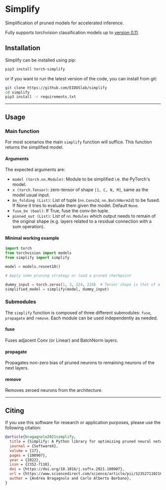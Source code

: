 # Simplify

[comment]: <> ([![tests]&#40;https://github.com/EIDOSlab/simplify/actions/workflows/test.yaml/badge.svg&#41;]&#40;https://github.com/EIDOSlab/simplify/actions/workflows/test.yaml&#41;)

Simplification of pruned models for accelerated inference.

Fully supports torchvision classification models up
to [version 0.11](https://pytorch.org/vision/0.11/models.html#classification).

## Installation

Simplify can be installed using pip:

```bash
pip3 install torch-simplify
```

or if you want to run the latest version of the code, you can install from git:

```bash
git clone https://github.com/EIDOSlab/simplify
cd simplify
pip3 install -r requirements.txt
```

****

## Usage

### Main function

For most scenarios the main `simplify` function will suffice. This function returns the simplified model.

#### Arguments

The expected arguments are:

- `model (torch.nn.Module)`: Module to be simplified i.e. the PyTorch's model.
- `x (torch.Tensor)`: zero-tensor of shape `[1, C, N, M]`, same as the model usual input.
- `bn_folding (List)`: List of tuple (`nn.Conv2d`, `nn.BatchNorm2d`) to be fused. If None it tries to evaluate them
  given the model. Default `None`.
- `fuse_bn (bool)`: If True, fuse the conv-bn tuple.
- `pinned_out (List)`: List of `nn.Modules` which output needs to remain of the original shape (e.g. layers related to a
  residual connection with a sum operation).

#### Minimal working example

```python
import torch
from torchvision import models
from simplify import simplify

model = models.resnet18()

# Apply some pruning strategy or load a pruned checkpoint

dummy_input = torch.zeros(1, 3, 224, 224)  # Tensor shape is that of a standard input for the given model
simplified_model = simplify(model, dummy_input)
```

### Submodules

The `simplify` function is composed of three different submodules: `fuse`, `propagate` and `remove`. Each module can be
used independently as needed.

#### fuse

Fuses adjacent Conv (or Linear) and BatchNorm layers.

#### propagate

Propagates non-zero bias of pruned neurons to remaining neurons of the next layers.

#### remove

Removes zeroed neurons from the architecture.

****

## Citing

If you use this software for research or application purposes, please use the following citation:

```bibtex
@article{bragagnolo2021simplify,
  title = {Simplify: A Python library for optimizing pruned neural networks},
  journal = {SoftwareX},
  volume = {17},
  pages = {100907},
  year = {2022},
  issn = {2352-7110},
  doi = {https://doi.org/10.1016/j.softx.2021.100907},
  url = {https://www.sciencedirect.com/science/article/pii/S2352711021001576},
  author = {Andrea Bragagnolo and Carlo Alberto Barbano},
}
```

